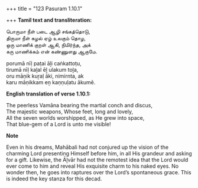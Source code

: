 +++
title = "123 Pasuram 1.10.1"

+++
**Tamil text and transliteration:**

பொருமா நீள் படை ஆழி சங்கத்தொடு,  
திருமா நீள் கழல் ஏழ் உலகும் தொழ,  
ஒரு மாணிக் குறள் ஆகி, நிமிர்ந்த, அக்  
கரு மாணிக்கம் என் கண்ணுளது ஆகுமே.

porumā nīḷ paṭai āḻi caṅkattoṭu,  
tirumā nīḷ kaḻal ēḻ ulakum toḻa,  
oru māṇik kuṟaḷ āki, nimirnta, ak  
karu māṇikkam eṉ kaṇṇuḷatu ākumē.

**English translation of verse 1.10.1:**

The peerless Vamāna bearing the martial conch and discus,  
The majestic weapons, Whose feet, long and lovely,  
All the seven worlds worshipped, as He grew into space,  
That blue-gem of a Lord is unto me visible!

**Note**

Even in his dreams, Mahābali had not conjured up the vision of the charming Lord presenting Himself before him, in all His grandeur and asking for a gift. Likewise, the Āḻvār had not the remotest idea that the Lord would ever come to him and reveal His exquisite charm to his naked eyes. No wonder then, he goes into raptures over the Lord’s spontaneous grace. This is indeed the key stanza for this decad.


